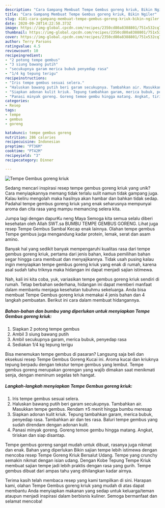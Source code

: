 ```yaml
---
description: "Cara Gampang Membuat Tempe Gembus goreng kriuk, Bikin Ngiler"
title: "Cara Gampang Membuat Tempe Gembus goreng kriuk, Bikin Ngiler"
slug: 4181-cara-gampang-membuat-tempe-gembus-goreng-kriuk-bikin-ngiler
date: 2020-09-28T14:22:50.373Z
image: https://img-global.cpcdn.com/recipes/2350cd80a8388801/751x532cq70/tempe-gembus-goreng-kriuk-foto-resep-utama.jpg
thumbnail: https://img-global.cpcdn.com/recipes/2350cd80a8388801/751x532cq70/tempe-gembus-goreng-kriuk-foto-resep-utama.jpg
cover: https://img-global.cpcdn.com/recipes/2350cd80a8388801/751x532cq70/tempe-gembus-goreng-kriuk-foto-resep-utama.jpg
author: Terry Parsons
ratingvalue: 4.5
reviewcount: 10
recipeingredient:
- "2 potong tempe gembus"
- "3 siung bawang putih"
- "secukupnya garam merica bubuk penyedap rasa"
- "1/4 kg tepung terigu"
recipeinstructions:
- "Iris tempe gembus sesuai selera."
- "Haluskan bawang putih beri garam secukupnya. Tambahkan air. Masukkan tempe gembus. Rendam ±5 menit hingga bumbu meresap"
- "Siapkan adonan kulit kriuk. Tepung tambahkan garam, merica bubuk, penyedap rasa. Tambahkan air dan tes rasa. Baluri tempe gembus yang sudah direndam dengan adonan kulit."
- "Panasi minyak goreng. Goreng temoe gembu hingga matang. Angkat, tiriskan dan siap disantap."
categories:
- Resep
tags:
- tempe
- gembus
- goreng

katakunci: tempe gembus goreng 
nutrition: 286 calories
recipecuisine: Indonesian
preptime: "PT36M"
cooktime: "PT42M"
recipeyield: "3"
recipecategory: Dinner

---
```



![Tempe Gembus goreng kriuk](https://img-global.cpcdn.com/recipes/2350cd80a8388801/751x532cq70/tempe-gembus-goreng-kriuk-foto-resep-utama.jpg)

Sedang mencari inspirasi resep tempe gembus goreng kriuk yang unik? Cara menyiapkannya memang tidak terlalu sulit namun tidak gampang juga. Kalau keliru mengolah maka hasilnya akan hambar dan bahkan tidak sedap. Padahal tempe gembus goreng kriuk yang enak seharusnya mempunyai aroma dan cita rasa yang mampu memancing selera kita.

Jumpa lagi dengan dapurKu neng Maya Semoga kita semua selalu diberi kesehatan oleh Allah SWT.sa BUMBU TEMPE GEMBUS GORENG. Lihat juga resep Tempe Gembus Sambal Kecap enak lainnya. Olahan tempe gembus Tempe gembus juga mengandung kadar protein, lemak, serat dan asam amino.

Banyak hal yang sedikit banyak mempengaruhi kualitas rasa dari tempe gembus goreng kriuk, pertama dari jenis bahan, kedua pemilihan bahan segar hingga cara membuat dan menyajikannya. Tidak usah pusing kalau ingin menyiapkan tempe gembus goreng kriuk yang enak di rumah, karena asal sudah tahu triknya maka hidangan ini dapat menjadi sajian istimewa.


Nah, kali ini kita coba, yuk, variasikan tempe gembus goreng kriuk sendiri di rumah. Tetap berbahan sederhana, hidangan ini dapat memberi manfaat dalam membantu menjaga kesehatan tubuhmu sekeluarga. Anda bisa membuat Tempe Gembus goreng kriuk memakai 4 jenis bahan dan 4 langkah pembuatan. Berikut ini cara dalam membuat hidangannya.

<!--inarticleads1-->

##### Bahan-bahan dan bumbu yang diperlukan untuk menyiapkan Tempe Gembus goreng kriuk:

1. Siapkan 2 potong tempe gembus
1. Ambil 3 siung bawang putih
1. Ambil secukupnya garam, merica bubuk, penyedap rasa
1. Sediakan 1/4 kg tepung terigu


Bisa menemukan tempe gembus di pasaran? Langsung saja beli dan eksekusi resep Tempe Gembus Goreng Kucai ini. Aroma kucai dan kriuknya tepung berpadu dengan tekstur tempe gembus yang lembut. Tempe gembus goreng merupakan gorengan yang wajib dimakan saat menikmati senja, dengan meminum segelas teh hangat. 

<!--inarticleads2-->

##### Langkah-langkah menyiapkan Tempe Gembus goreng kriuk:

1. Iris tempe gembus sesuai selera.
1. Haluskan bawang putih beri garam secukupnya. Tambahkan air. Masukkan tempe gembus. Rendam ±5 menit hingga bumbu meresap
1. Siapkan adonan kulit kriuk. Tepung tambahkan garam, merica bubuk, penyedap rasa. Tambahkan air dan tes rasa. Baluri tempe gembus yang sudah direndam dengan adonan kulit.
1. Panasi minyak goreng. Goreng temoe gembu hingga matang. Angkat, tiriskan dan siap disantap.


Tempe gembus goreng sangat mudah untuk dibuat, rasanya juga nikmat dan enak. Bahan yang diperlukan Bikin sajian tempe lebih istimewa dengan mencoba resep Tempe Goreng Kriuk Bersalut Udang. Tempe yang crunchy semakin nikmat dengan isian udang. Dengan Kobe Tepung Tempe Kriuk membuat sajian tempe jadi lebih praktis dengan rasa yang gurih. Tempe gembus dibuat dari ampas tahu yang dihilangkan kadar airnya. 

Terima kasih telah membaca resep yang kami tampilkan di sini. Harapan kami, olahan Tempe Gembus goreng kriuk yang mudah di atas dapat membantu Anda menyiapkan makanan yang sedap untuk keluarga/teman ataupun menjadi inspirasi dalam berbisnis kuliner. Semoga bermanfaat dan selamat mencoba!
